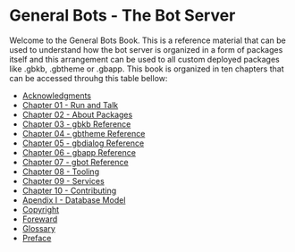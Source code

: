 # General Bots - The Bot Server

Welcome to the General Bots Book. This is a reference material that can be used
to understand how the bot server is organized in a form of packages itself and 
this arrangement can be used to all custom deployed packages like .gbkb, .gbtheme
or .gbapp.
This book is organized in ten chapters that can be accessed throuhg this table bellow:

* [Acknowledgments](book/acknowledgments.md)
* [Chapter 01 - Run and Talk](book/chapter-01-run-and-talk.md)
* [Chapter 02 - About Packages](book/chapter-02-the-package-based.md)
* [Chapter 03 - gbkb Reference](book/chapter-03-gbkb-reference.md)
* [Chapter 04 - gbtheme Reference](book/chapter-04-gbtheme-reference.md)
* [Chapter 05 - gbdialog Reference](book/chapter-05-gbdialog-reference.md)
* [Chapter 06 - gbapp Reference](book/chapter-06-gbapp-reference.md)
* [Chapter 07 - gbot Reference](book/chapter-07-gbot-reference.md)
* [Chapter 08 - Tooling](book/chapter-08-tooling.md)
* [Chapter 09 - Services](book/chapter-09-services.md)
* [Chapter 10 - Contributing](book/chapter-10-contributing.md)
* [Apendix I - Database Model](book/apendix-i-database-model.md)
* [Copyright](book/copyright.md)
* [Foreward](book/foreward.md)
* [Glossary](book/glossary.md)
* [Preface](book/preface.md)

